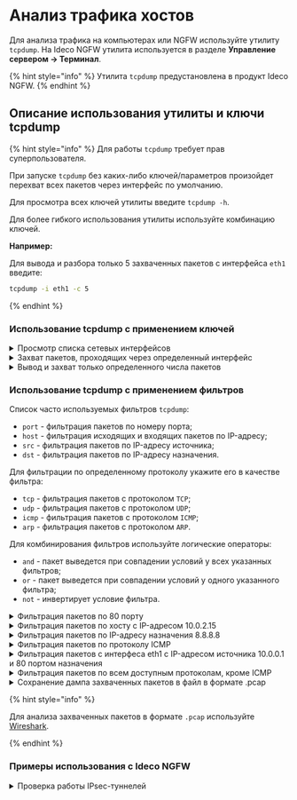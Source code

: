 # Анализ трафика хостов

Для анализа трафика на компьютерах или NGFW используйте утилиту `tcpdump`. На Ideco NGFW утилита используется в разделе **Управление сервером -> Терминал**.

{% hint style="info" %}
Утилита `tcpdump` предустановлена в продукт Ideco NGFW. 
{% endhint %}

## Описание использования утилиты и ключи tcpdump

{% hint style="info" %}
Для работы `tcpdump` требует прав суперпользователя.

При запуске `tcpdump` без каких-либо ключей/параметров произойдет перехват всех пакетов через интерфейс по умолчанию.

Для просмотра всех ключей утилиты введите `tcpdump -h`.

Для более гибкого использования утилиты используйте комбинацию ключей.

**Например:**

Для вывода и разбора только 5 захваченных пакетов с интерфейса `eth1` введите:

```bash
tcpdump -i eth1 -c 5
```

{% endhint %}

### Использование tcpdump с применением ключей

<details>

<summary>Просмотр списка сетевых интерфейсов</summary>

Для просмотра введите в терминале:

```bash
tcpdump -D
```

**Пример вывода утилиты:**

```bash
1.eth0
2.nflog (Linux netfilter log (NFLOG) interface)
3.nfqueue (Linux netfilter queue (NFQUEUE) interface)
4.eth1
5.any (Pseudo-device that captures on all interfaces)
6.lo [Loopback]
```
</details>

<details>

<summary>Захват пакетов, проходящих через определенный интерфейс</summary>

Для захвата пакетов с интерфейса `eth1` введите:

```bash
tcpdump -i eth1
```

**Пример вывода утилиты:**

```bash
tcpdump: verbose output suppressed, use -v or -vv for full protocol decode
listening on eth1, link-type EN10MB (Ethernet), capture size 262144 bytes
01:06:09.278817 IP vagrant-ubuntu-trusty-64 > 10.0.0.51: ICMP echo request, id 4761, seq 1, length 64
01:06:09.279374 IP 10.0.0.51 > vagrant-ubuntu-trusty-64: ICMP echo reply, id 4761, seq 1, length 64
01:06:10.281142 IP vagrant-ubuntu-trusty-64 > 10.0.0.51: ICMP echo request, id 4761, seq 2, length 6
```

**Полезная информация:**

* Ключ `-v` увеличивает количество отображаемой информации о пакетах (добавляется протокол, флаги пакета)
* Ключ `-vv` дает еще более подробную информацию (полный разбора пакета и вывод в терминал).

**Пример использования с ключами:**

```bash
tcpdump -i eth1 -v
```

```bash
tcpdump -i eth1 -vv
```

</details>

<details>

<summary>Вывод и захват только определенного числа пакетов</summary>

Для захвата и разбора 5 пакетов с интерфейса по-умолчанию введите:

```bash
tcpdump -c 5
```

**Пример вывода утилиты:**

```bash
04:19:07.675216 IP 10.0.2.15.22 > 10.0.2.2.50422: Flags [P.], seq 2186733178:2186733278, ack 204106815, win 37232, length 100
04:19:07.675497 IP 10.0.2.2.50422 > 10.0.2.15.22: Flags [.], ack 100, win 65535, length 0
04:19:07.675747 IP 10.0.2.15.22 > 10.0.2.2.50422: Flags [P.], seq 100:136, ack 1, win 37232, length 36
04:19:07.675902 IP 10.0.2.2.50422 > 10.0.2.15.22: Flags [.], ack 136, win 65535, length 0
04:19:07.676142 IP 10.0.2.15.22 > 10.0.2.2.50422: Flags [P.], seq 136:236, ack 1, win 37232, length 100
5 packets captured
```

</details>

### Использование tcpdump c применением фильтров

Список часто используемых фильтров `tcpdump`:

* `port` - фильтрация пакетов по номеру порта;
* `host` - фильтрация исходящих и входящих пакетов по IP-адресу;
* `src` - фильтрация пакетов по IP-адресу источника;
* `dst` - фильтрация пакетов по IP-адресу назначения.

Для фильтрации по определенному протоколу укажите его в качестве фильтра:

* `tcp` - фильтрация пакетов с протоколом `TCP`;
* `udp` - фильтрация пакетов с протоколом `UDP`;
* `icmp` - фильтрация пакетов с протоколом `ICMP`;
* `arp` - фильтрация пакетов с протоколом `ARP`.

Для комбинирования фильтров используйте логические операторы:

* `and` - пакет выведется при совпадении условий у всех указанных фильтров;
* `or` - пакет выведется при совпадении условий у одного указанного фильтра;
* `not` - инвертирует условие фильтра.

<details>

<summary>Фильтрация пакетов по 80 порту</summary>

Для фильтрации введите:

```bash
tcpdump port 80
```

**Пример вывода утилиты:**

```bash
23:54:24.978612 IP 10.0.0.1.53971 > 10.0.0.50.80: Flags [SEW], seq 53967733, win 65535, options [mss 1460,nop,wscale 5,nop,nop,TS val 256360128 ecr 0,sackOK,eol], length 0
23:54:24.978650 IP 10.0.0.50.80 > 10.0.0.1.53971: Flags [S.E], seq 996967790, ack 53967734, win 28960, options [mss 1460,sackOK,TS val 5625522 ecr 256360128,nop,wscale 6], length 0
23:54:24.978699 IP 10.0.0.1.53972 > 10.0.0.50.80: Flags [SEW], seq 226341105, win 65535, options [mss 1460,nop,wscale 5,nop,nop,TS val 256360128 ecr 0,sackOK,eol], length 0
23:54:24.978711 IP 10.0.0.50.80 > 10.0.0.1.53972: Flags [S.E], seq 1363851389, ack 226341106, win 28960, options [mss 1460,sackOK,TS val 5625522 ecr 256360128,nop,wscale 6], length 0
```

</details>

<details>

<summary>Фильтрация пакетов по хосту с IP-адресом 10.0.2.15</summary>

Для фильтрации введите:

```bash
tcpdump host 10.0.2.15
```

**Пример вывода утилиты:**

```bash
03:48:06.087509 IP 10.0.2.15.22 > 10.0.2.2.50225: Flags [P.], seq 3862934963:3862934999, ack 65355639, win 37232, length 36
03:48:06.087806 IP 10.0.2.2.50225 > 10.0.2.15.22: Flags [.], ack 36, win 65535, length 0
03:48:06.088087 IP 10.0.2.15.22 > 10.0.2.2.50225: Flags [P.], seq 36:72, ack 1, win 37232, length 36
03:48:06.088274 IP 10.0.2.2.50225 > 10.0.2.15.22: Flags [.], ack 72, win 65535, length 0
03:48:06.088440 IP 10.0.2.15.22 > 10.0.2.2.50225: Flags [P.], seq 72:108, ack 1, win 37232, length 36
```

</details>

<details>

<summary>Фильтрация пакетов по IP-адресу назначения 8.8.8.8</summary>

Для фильтрации введите:

```bash
tcpdump dst 8.8.8.8
```

**Пример вывода утилиты:**

```bash
17:32:19.642154 IP desktop > dns.google: ICMP echo request, id 1, seq 1, length 64
17:32:20.644231 IP desktop > dns.google: ICMP echo request, id 1, seq 2, length 64
17:32:21.645715 IP desktop > dns.google: ICMP echo request, id 1, seq 3, length 64
17:32:22.647387 IP desktop > dns.google: ICMP echo request, id 1, seq 4, length 64
17:32:23.648814 IP desktop > dns.google: ICMP echo request, id 1, seq 5, length 64
```

</details>

<details>

<summary>Фильтрация пакетов по протоколу ICMP</summary>

Для фильтрации введите:

```bash
tcpdump icmp
```

**Пример вывода утилиты:**

```bash
04:03:47.408545 IP vagrant-ubuntu-trusty-64 > 10.0.0.51: ICMP echo request, id 2812, seq 75, length 64
04:03:47.408999 IP 10.0.0.51 > vagrant-ubuntu-trusty-64: ICMP echo reply, id 2812, seq 75, length 64
04:03:48.408697 IP vagrant-ubuntu-trusty-64 > 10.0.0.51: ICMP echo request, id 2812, seq 76, length 64
04:03:48.409208 IP 10.0.0.51 > vagrant-ubuntu-trusty-64: ICMP echo reply, id 2812, seq 76, length 64
04:03:49.411287 IP vagrant-ubuntu-trusty-64 > 10.0.0.51: ICMP echo request, id 2812, seq 77, length 64
```

</details>

<details>

<summary>Фильтрация пакетов с интерфеса eth1 c IP-адресом источника 10.0.0.1 и 80 портом назначения</summary>

Для фильтрации введите:

```bash
tcpdump -i eth1 src 10.0.0.1 and dst port 80
```

**Пример вывода утилиты:**

```bash
00:18:17.155066 IP 10.0.0.1.54222 > 10.0.0.50.80: Flags [F.], seq 500773341, ack 2116767648, win 4117, options [nop,nop,TS val 257786173 ecr 5979014], length 0
00:18:17.155104 IP 10.0.0.1.54225 > 10.0.0.50.80: Flags [S], seq 904045691, win 65535, options [mss 1460,nop,wscale 5,nop,nop,TS val 257786173 ecr 0,sackOK,eol], length 0
00:18:17.157337 IP 10.0.0.1.54221 > 10.0.0.50.80: Flags [P.], seq 4282813257:4282813756, ack 1348066220, win 4111, options [nop,nop,TS val 257786174 ecr 5979015], length 499: HTTP: GET / HTTP/1.1
00:18:17.157366 IP 10.0.0.1.54225 > 10.0.0.50.80: Flags [.], ack 1306947508, win 4117, options [nop,nop,TS val 257786174 ecr 5983566], length 0
```

</details>

<details>

<summary>Фильтрация пакетов по всем доступным протоколам, кроме ICMP</summary>

Для фильтрации введите:

```bash
tcpdump not icmp
```

**Пример вывода утилиты:**

```bash
17:45:34.847882 IP desktop.48552 > 149.154.167.41.https: Flags [P.], seq 3991504547:3991504748, ack 499514727, win 248, options [nop,nop,TS val 1585771305 ecr 4205201964], length 201
17:45:34.918383 IP 149.154.167.41.https > desktop.48552: Flags [.], ack 201, win 7509, options [nop,nop,TS val 4205203056 ecr 1585771305], length 0
17:45:34.919444 IP 149.154.167.41.https > desktop.48552: Flags [.], seq 1:1229, ack 201, win 7509, options [nop,nop,TS val 4205203056 ecr 1585771305], length 1228
17:45:34.919475 IP desktop.48552 > 149.154.167.41.https: Flags [.], ack 1229, win 239, options [nop,nop,TS val 1585771377 ecr 4205203056], length 0
17:45:34.919778 IP 149.154.167.41.https > desktop.48552: Flags [P.], seq 1229:2457, ack 201, win 7509, options [nop,nop,TS val 4205203056 ecr 1585771305], length 1228
17:45:34.919804 IP desktop.48552 > 149.154.167.41.https: Flags [.], ack 2457, win 239, options [nop,nop,TS val 1585771377 ecr 4205203056], length 0
17:45:34.923322 IP 149.154.167.41.https > desktop.48552: Flags [P.], seq 2457:2845, ack 201, win 7509, options [nop,nop,TS val 4205203061 ecr 1585771305], length 388
17:45:34.923351 IP desktop.48552 > 149.154.167.41.https: Flags [.], ack 2845, win 239, options [nop,nop,TS val 1585771381 ecr 4205203061], length 0
17:45:35.644804 IP desktop.49669 > _gateway.domain: 65295+ PTR? 41.167.154.149.in-addr.arpa. (45)
```

</details>

<details>

<summary>Сохранение дампа захваченных пакетов в файл в формате .pcap</summary>

Для сохранения дампа в файл `out.pcap` введите:

```bash
tcpdump -w out.pcap
```

</details>

{% hint style="info" %}

Для анализа захваченных пакетов в формате `.pcap` используйте [Wireshark](https://www.wireshark.org/).

{% endhint %}

### Примеры использования с Ideco NGFW

<details>

<summary>Проверка работы IPsec-туннелей</summary>

**Позволяет понять причину неработоспособности IPsec-туннеля.**

1\. Для проверки прохождения трафика на всех интерфейсах головного офиса по порту 4500 введите:

```bash
tcpdump -i any port 4500 -ttttnnn
```

2\. Для проверки прохождения трафика на всех интерфейсах филиала по порту 500 введите:

```bash
tcpdump -i any port 500 -tttnnn
```

</details>
